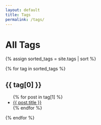 ```yaml
---
layout: default
title: Tags
permalink: /tags/
---
```


<h1>All Tags</h1>

{% assign sorted_tags = site.tags | sort %}

{% for tag in sorted_tags %}

  <h2 id="{{ tag[0] }}">{{ tag[0] }}</h2>
  <ul>
    {% for post in tag[1] %}
      <li><a href="{{ post.url }}">{{ post.title }}</a></li>
    {% endfor %}
  </ul>
{% endfor %}
